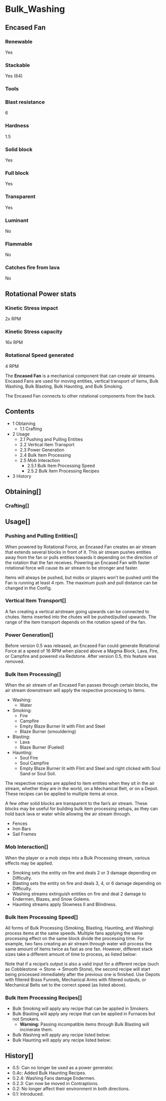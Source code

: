 # Bulk_Washing

## Encased Fan

### Renewable

Yes

### Stackable

Yes (64)

### Tools

### Blast resistance

6

### Hardness

1.5

### Solid block

Yes

### Full block

Yes

### Transparent

Yes

### Luminant

No

### Flammable

No

### Catches fire from lava

No

## Rotational Power stats

### Kinetic Stress impact

2x RPM

### Kinetic Stress capacity

16x RPM

### Rotational Speed generated

4 RPM

The **Encased Fan** is a mechanical component that can create air streams. Encased Fans are used for moving entities, vertical transport of items, Bulk Washing, Bulk Blasting, Bulk Haunting, and Bulk Smoking.

The Encased Fan connects to other rotational components from the back.

## Contents

- 1 Obtaining
    - 1.1 Crafting
- 2 Usage
    - 2.1 Pushing and Pulling Entities
    - 2.2 Vertical Item Transport
    - 2.3 Power Generation
    - 2.4 Bulk Item Processing
    - 2.5 Mob Interaction
        - 2.5.1 Bulk Item Processing Speed
        - 2.5.2 Bulk Item Processing Recipes
- 3 History

## Obtaining[]

### Crafting[]

## Usage[]

### Pushing and Pulling Entities[]

When powered by Rotational Force, an Encased Fan creates an air stream that extends several blocks in front of it. This air stream pushes entities away from the fan or pulls entities towards it depending on the direction of the rotation that the fan receives. Powering an Encased Fan with faster rotational force will cause its air stream to be stronger and faster.

Items will always be pushed, but mobs or players won’t be pushed until the Fan is running at least 4 rpm. The maximum push and pull distance can be changed in the Config.

### Vertical Item Transport[]

A fan creating a vertical airstream going upwards can be connected to chutes. Items inserted into the chutes will be pushed/pulled upwards. The range of the item transport depends on the rotation speed of the fan.

### Power Generation[]

Before version 0.5 was released, an Encased Fan could generate Rotational Force at a speed of 16 RPM when placed above a Magma Block, Lava, Fire, or Campfire and powered via Redstone. After version 0.5, this feature was removed.

### Bulk Item Processing[]

When the air stream of an Encased Fan passes through certain blocks, the air stream downstream will apply the respective processing to items.

- Washing:
    - Water
- Smoking:
    - Fire
    - Campfire
    - Empty Blaze Burner lit with Flint and Steel
    - Blaze Burner (smouldering)
- Blasting:
    - Lava
    - Blaze Burner (Fueled)
- Haunting:
    - Soul Fire
    - Soul Campfire
    - Empty Blaze Burner lit with Flint and Steel and right clicked with Soul Sand or Soul Soil.

The respective recipes are applied to item entities when they sit in the air stream, whether they are in the world, on a Mechanical Belt, or on a Depot. These recipes can be applied to multiple items at once.

A few other solid blocks are transparent to the fan’s air stream. These blocks may be useful for building bulk item processing setups, as they can hold back lava or water while allowing the air stream through.

- Fences
- Iron Bars
- Sail Frames

### Mob Interaction[]

When the player or a mob steps into a Bulk Processing stream, various effects may be applied.

- Smoking sets the entity on fire and deals 2 or 3 damage depending on Difficulty.
- Blasting sets the entity on fire and deals 3, 4, or 6 damage depending on Difficulty.
- Washing streams extinguish entities on fire and deal 2 damage to Endermen, Blazes, and Snow Golems.
- Haunting streams apply Slowness II and Blindness.

### Bulk Item Processing Speed[]

All forms of Bulk Processing (Smoking, Blasting, Haunting, and Washing) process items at the same speeds. Multiple fans applying the same processing effect on the same block divide the processing time. For example, two fans creating an air stream through water will process the same amount of items twice as fast as one fan. However, different stack sizes take a different amount of time to process, as listed below:

Note that if a recipe’s output is also a valid input for a different recipe (such as Cobblestone → Stone → Smooth Stone), the second recipe will start being processed immediately after the previous one is finished. Use Depots with filtered Brass Funnels, Mechanical Arms with filtered outputs, or Mechanical Belts set to the correct speed (as listed above).

### Bulk Item Processing Recipes[]

- Bulk Smoking will apply any recipe that can be applied in Smokers.
- Bulk Blasting will apply any recipe that can be applied in Furnaces but not Smokers.
    - **Warning:** Passing incompatible items through Bulk Blasting will incinerate them.
- Bulk Washing will apply any recipe listed below:
- Bulk Haunting will apply any recipe listed below:

## History[]

- 0.5: Can no longer be used as a power generator.
- 0.4c: Added Bulk Haunting Recipes.
- 0.2.4: Washing Fans damage Endermen.
- 0.2.3: Can now be moved in Contraptions.
- 0.2: No longer affect their environment in both directions.
- 0.1: Introduced.